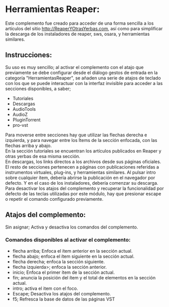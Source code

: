 ﻿# Herramientas Reaper:

Este complemento fue creado para acceder de una forma sencilla a los artículos del sitio <http://ReaperYOtrasYerbas.com>, así como para simplificar la descarga de los instaladores de reaper, sws, osara, y herramientas similares.  

## Instrucciones:

Su uso es muy sencillo; al activar el complemento con el atajo que previamente se debe configurar desde el diálogo gestos de entrada en la categoría "HerramientasReaper", se añaden una serie de atajos de teclado con los que se puede interactuar con la interfaz invisible para acceder a las  secciones disponibles, a saber;

* Tutoriales
* Descargas
* AudioTools
* AudioZ
* PluginTorrent
* pro-vst

Para moverse entre secciones hay que utilizar las flechas derecha e izquierda, y para navegar entre los Ítems de la sección enfocada, con las flechas arriba y abajo.  
En la sección tutoriales se encuentran los artículos publicados en Reaper y otras yerbas de esa misma sección.  
En descargas, los links directos a los archivos desde sus  páginas oficiales.  
El resto de secciones pertenecen a páginas con publicaciones referidas a instrumentos virtuales, plug-ins, y herramientas similares.
Al pulsar intro sobre cualquier ítem, debería abrirse la publicación en el navegador por defecto. Y en el caso de los instaladores, debería comenzar su descarga.  
Para desactivar los atajos del complemento y recuperar la funcionalidad por defecto de las teclas utilizadas por este módulo, hay que presionar escape o repetir el comando configurado previamente.  

## Atajos del complemento:
Sin asignar; Activa y desactiva los comandos del complemento.

### Comandos disponibles al activar el complemento:

* flecha arriba; Enfoca el ítem anterior en la sección actual.
* flecha abajo; enfoca el ítem siguiente en la sección actual.
* flecha derecha; enfoca la sección siguiente.
* flecha izquierda>; enfoca la sección anterior.
* inicio; Enfoca el primer ítem de la sección actual.
* fin; anuncia la posición del ítem y el total de elementos en la sección actual.
* intro; activa el item con el foco.
* Escape; Desactiva los atajos del complemento.
* f5; Refresca la base de datos de las páginas VST
